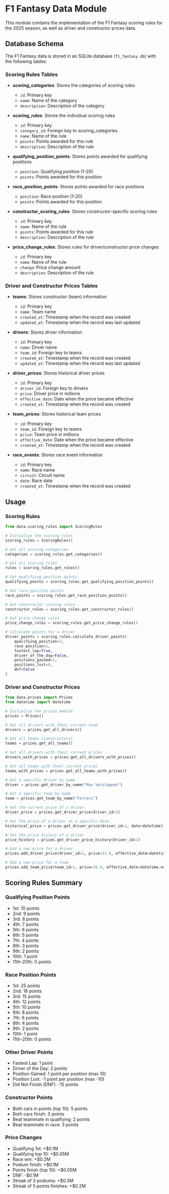 # F1 Fantasy Data Module

This module contains the implementation of the F1 Fantasy scoring rules for the 2025 season, as well as driver and constructor prices data.

## Database Schema

The F1 Fantasy data is stored in an SQLite database (`f1_fantasy.db`) with the following tables:

### Scoring Rules Tables

- **scoring_categories**: Stores the categories of scoring rules
  - `id`: Primary key
  - `name`: Name of the category
  - `description`: Description of the category

- **scoring_rules**: Stores the individual scoring rules
  - `id`: Primary key
  - `category_id`: Foreign key to scoring_categories
  - `name`: Name of the rule
  - `points`: Points awarded for this rule
  - `description`: Description of the rule

- **qualifying_position_points**: Stores points awarded for qualifying positions
  - `position`: Qualifying position (1-20)
  - `points`: Points awarded for this position

- **race_position_points**: Stores points awarded for race positions
  - `position`: Race position (1-20)
  - `points`: Points awarded for this position

- **constructor_scoring_rules**: Stores constructor-specific scoring rules
  - `id`: Primary key
  - `name`: Name of the rule
  - `points`: Points awarded for this rule
  - `description`: Description of the rule

- **price_change_rules**: Stores rules for driver/constructor price changes
  - `id`: Primary key
  - `name`: Name of the rule
  - `change`: Price change amount
  - `description`: Description of the rule

### Driver and Constructor Prices Tables

- **teams**: Stores constructor (team) information
  - `id`: Primary key
  - `name`: Team name
  - `created_at`: Timestamp when the record was created
  - `updated_at`: Timestamp when the record was last updated

- **drivers**: Stores driver information
  - `id`: Primary key
  - `name`: Driver name
  - `team_id`: Foreign key to teams
  - `created_at`: Timestamp when the record was created
  - `updated_at`: Timestamp when the record was last updated

- **driver_prices**: Stores historical driver prices
  - `id`: Primary key
  - `driver_id`: Foreign key to drivers
  - `price`: Driver price in millions
  - `effective_date`: Date when the price became effective
  - `created_at`: Timestamp when the record was created

- **team_prices**: Stores historical team prices
  - `id`: Primary key
  - `team_id`: Foreign key to teams
  - `price`: Team price in millions
  - `effective_date`: Date when the price became effective
  - `created_at`: Timestamp when the record was created

- **race_events**: Stores race event information
  - `id`: Primary key
  - `name`: Race name
  - `circuit`: Circuit name
  - `date`: Race date
  - `created_at`: Timestamp when the record was created

## Usage

### Scoring Rules

```python
from data.scoring_rules import ScoringRules

# Initialize the scoring rules
scoring_rules = ScoringRules()

# Get all scoring categories
categories = scoring_rules.get_categories()

# Get all scoring rules
rules = scoring_rules.get_rules()

# Get qualifying position points
qualifying_points = scoring_rules.get_qualifying_position_points()

# Get race position points
race_points = scoring_rules.get_race_position_points()

# Get constructor scoring rules
constructor_rules = scoring_rules.get_constructor_rules()

# Get price change rules
price_change_rules = scoring_rules.get_price_change_rules()

# Calculate points for a driver
driver_points = scoring_rules.calculate_driver_points(
    qualifying_position=3,
    race_position=2,
    fastest_lap=True,
    driver_of_the_day=False,
    positions_gained=1,
    positions_lost=0,
    dnf=False
)
```

### Driver and Constructor Prices

```python
from data.prices import Prices
from datetime import datetime

# Initialize the prices module
prices = Prices()

# Get all drivers with their current team
drivers = prices.get_all_drivers()

# Get all teams (constructors)
teams = prices.get_all_teams()

# Get all drivers with their current prices
drivers_with_prices = prices.get_all_drivers_with_prices()

# Get all teams with their current prices
teams_with_prices = prices.get_all_teams_with_prices()

# Get a specific driver by name
driver = prices.get_driver_by_name("Max Verstappen")

# Get a specific team by name
team = prices.get_team_by_name("Ferrari")

# Get the current price of a driver
driver_price = prices.get_driver_price(driver_id=1)

# Get the price of a driver at a specific date
historical_price = prices.get_driver_price(driver_id=1, date=datetime(2025, 3, 15))

# Get the price history of a driver
price_history = prices.get_driver_price_history(driver_id=1)

# Add a new price for a driver
prices.add_driver_price(driver_id=1, price=31.0, effective_date=datetime.now())

# Add a new price for a team
prices.add_team_price(team_id=1, price=26.0, effective_date=datetime.now())
```

## Scoring Rules Summary

### Qualifying Position Points
- 1st: 10 points
- 2nd: 9 points
- 3rd: 8 points
- 4th: 7 points
- 5th: 6 points
- 6th: 5 points
- 7th: 4 points
- 8th: 3 points
- 9th: 2 points
- 10th: 1 point
- 11th-20th: 0 points

### Race Position Points
- 1st: 25 points
- 2nd: 18 points
- 3rd: 15 points
- 4th: 12 points
- 5th: 10 points
- 6th: 8 points
- 7th: 6 points
- 8th: 4 points
- 9th: 2 points
- 10th: 1 point
- 11th-20th: 0 points

### Other Driver Points
- Fastest Lap: 1 point
- Driver of the Day: 2 points
- Position Gained: 1 point per position (max 10)
- Position Lost: -1 point per position (max -10)
- Did Not Finish (DNF): -15 points

### Constructor Points
- Both cars in points (top 10): 5 points
- Both cars finish: 3 points
- Beat teammate in qualifying: 2 points
- Beat teammate in race: 3 points

### Price Changes
- Qualifying 1st: +$0.1M
- Qualifying top 10: +$0.05M
- Race win: +$0.2M
- Podium finish: +$0.1M
- Points finish (top 10): +$0.05M
- DNF: -$0.1M
- Streak of 3 podiums: +$0.3M
- Streak of 5 points finishes: +$0.2M 